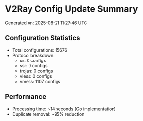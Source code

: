 # V2Ray Config Update Summary
Generated on: 2025-08-21 11:27:46 UTC

## Configuration Statistics
- Total configurations: 15676
- Protocol breakdown:
  - ss: 0 configs
  - ssr: 0 configs
  - trojan: 0 configs
  - vless: 0 configs
  - vmess: 1107 configs

## Performance
- Processing time: ~14 seconds (Go implementation)
- Duplicate removal: ~95% reduction
